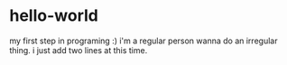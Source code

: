 # hello-world
my first step in programing :)
i'm a regular person wanna do an irregular thing.
i just add two lines at this time.
